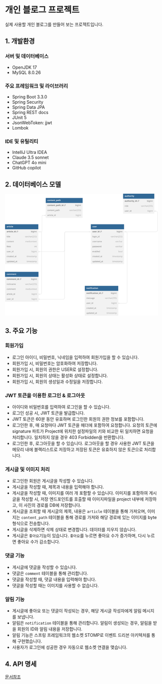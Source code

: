 
# 개인 블로그 프로젝트

실제 사용할 개인 블로그를 만들어 보는 프로젝트입니다.

## 1. 개발환경

### 서버 및 데이터베이스
- OpenJDK 17
- MySQL 8.0.26

### 주요 프레임워크 및 라이브러리
- Spring Boot 3.3.0
- Spring Security
- Spring Data JPA
- Spring REST docs
- JUnit 5
- JsonWebToken: jjwt
- Lombok

### IDE 및 유틸리티
- IntelliJ Ultra IDEA
- Claude 3.5 sonnet
- ChatGPT 4o mini
- GitHub copilot

## 2. 데이터베이스 모델
<img src=src\main\resources\personal_blog_db_model.svg>

## 3. 주요 기능

### 회원가입
- 로그인 아이디, 비밀번호, 닉네임을 입력하여 회원가입을 할 수 있습니다.
- 회원가입 시, 비밀번호는 암호화하여 저장합니다.
- 회원가입 시, 회원의 권한은 USER로 설정합니다.
- 회원가입 시, 회원의 상태는 활성화 상태로 설정합니다.
- 회원가입 시, 회원의 생성일과 수정일을 저장합니다.

### JWT 토큰을 이용한 로그인 & 로그아웃
- 아이디와 비밀번호를 입력하여 로그인을 할 수 있습니다.
- 로그인 성공 시, JWT 토큰을 발급합니다.
- JWT 토큰은 60분 동안 유효하며 로그인한 회원의 권한 정보를 포함합니다.
- 로그인한 후, 매 요청마다 JWT 토큰을 헤더에 포함하여 요청합니다. 요청의 토큰에 signature 파트가 Project에 위치한 설정파일의 키와 비교한 뒤 일치하면 요청을 처리합니다. 일치하지 않을 경우 403 Forbidden을 반환합니다.
- 로그인한 후, 로그아웃을 할 수 있습니다. 로그아웃을 할 경우 사용한 JWT 토큰을 메모리 내에 블랙리스트로 저장하고 저장된 토큰은 유효하지 않은 토큰으로 처리합니다.

### 게시글 및 이미지 처리
- 로그인한 회원은 게시글을 작성할 수 있습니다.
- 게시글을 작성할 때, 제목과 내용을 입력해야 합니다.
- 게시글을 작성할 때, 이미지를 여러 개 포함할 수 있습니다. 이미지를 포함하여 게시글을 작성할 시, 저장 엔드포인트를 호출할 때 이미지파일을 project 내부에 저장하고, 이 사진의 경로를 DB에 저장합니다.
- 게시글을 조회할 때 게시글의 제목, 내용은 `article` 테이블을 통해 가져오며, 이미지는 `content_path` 테이블을 통해 경로를 가져와 해당 경로에 있는 이미지를 byte 형식으로 전송합니다.
- 게시글을 삭제하면 삭제 상태로 변경합니다. 데이터를 지우지 않습니다.
- 게시글은 `좋아요`기능이 있습니다. `좋아요`를 누르면 좋아요 수가 증가하며, 다시 누르면 좋아요 수가 감소합니다.

### 댓글 기능
- 게시글에 댓글을 작성할 수 있습니다.
- 댓글은 `comment` 테이블을 통해 관리합니다.
- 댓글을 작성할 때, 댓글 내용을 입력해야 합니다.
- 댓글을 작성할 때는 이미지를 사용할 수 없습니다.

### 알림 기능
- 게시글에 좋아요 또는 댓글이 작성되는 경우, 해당 게시글 작성자에게 알림 메시지를 보냅니다.
- 알림은 `notification` 테이블을 통해 관리합니다. 알림이 생성되는 경우, 알림을 받을 회원의 ID와 알림 내용을 저장합니다.
- 알림 기능은 스프링 프레임워크의 웹소켓 STOMP로 이벤트 드리븐 아키텍처를 통해 구현했습니다.
- 사용자가 로그인에 성공한 경우 자동으로 웹소켓 연결을 맺습니다.

## 4. API 명세
[문서참조](src/docs/asciidoc/index.adoc)